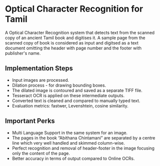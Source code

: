 # Optical Character Recognition for Tamil
A Optical Character Recognition system that detects text from the scanned copy of an ancient Tamil book and digitises it. A sample page from the scanned copy of book is considered as input and digitsed as a text document omitting the header with page number and the footer with publisher's name.

## Implementation Steps
*    Input images are processed.
*    Dilation process - for drawing bounding boxes. 
*    The dilated image is contoured and saved as a separate TIFF file. 
*    Tesseract OCR is applied on these intermediate outputs.
*    Converted text is cleaned and compared to manually typed text.
*    Evaluation metrics: fastwer, Levenshtein, cosine similarity.
    
## Important Perks
*    Multi Language Support in the same system for an image.
*    The pages in the book “Abithana Chintamani” are separated by a centre line which very well handled and skimmed column-wise.
*    Perfect recognition and removal of header-footer in the image focusing only the content of the page.
*    Better accuracy in terms of output compared to Online OCRs.
